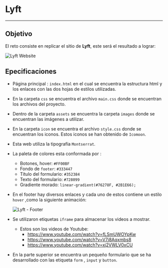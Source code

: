# Lyft
***

## Objetivo

El reto consiste en replicar el sitio de **Lyft**, este será el resultado
a lograr:

![Lyft Website](docs/fullpage.png)

## Epecificaciones

* Página principal : `index.html` en el cual se encuentra la estructura html y los enlaces con las dos hojas de estilos utilizadas.

* En la carpeta `css` se encuentra el archivo `main.css` donde se encuentran los archivos del proyecto.

* Dentro de la carpeta `assets` se encuentra la carpeta `images` donde
  se encuentran las imágenes a utilizar.

* En la carpeta `icon` se encuentra el archivo `style.css` donde se encuentran los iconos. Estos iconos se han obtenido de `Icomoon`.

* Esta web utiliza la tipografía `Montserrat`.

* La paleta de colores esta conformada por :

  - Botones, hover: `#FF00BF`
  - Fondo de `footer`: `#333447`
  - Título del formulario: `#352384`
  - Texto del formulario: `#728099`
  - Gradiente morado: `linear-gradient(#76278F, #2B1E66);`

* En el footer hay diversos enlaces y cada uno de estos contiene un estilo `hover` ,como la siguiente animación:

  ![Lyft - Footer](docs/footer.gif)



* Se utilizaron etiquetas `iframe` para almacenar los videos a mostrar.

  - Estos son los videos de Youtube:
    * https://www.youtube.com/watch?v=fLSmUWOYpKw
    * https://www.youtube.com/watch?v=V7j8Aqxmbs8
    * https://www.youtube.com/watch?v=xj2VWLV0xCU
*  En la parte superior se encuentra un pequeño formulario que se ha desarrollado con las etiqueta `form` , `input` y `button`.

